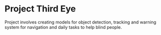 # Project Third Eye

Project involves creating models for object detection, tracking and warning system for navigation and daily tasks to help blind people.